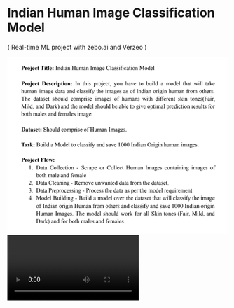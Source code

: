 # Indian Human Image Classification Model
( Real-time ML project with zebo.ai and Verzeo )

![](Task.png)
![111](datacleaning_L1_B8.mp4)
